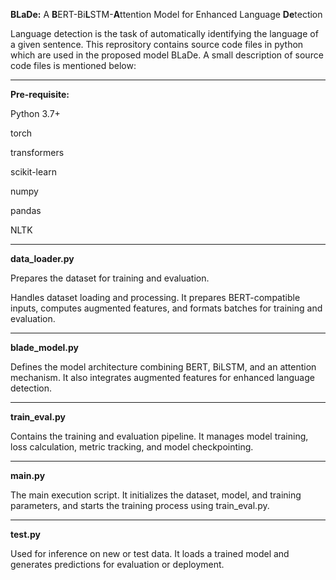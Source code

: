 **BLaDe:** A **B**ERT-Bi**L**STM-**A**ttention Model for Enhanced Language **De**tection

Language detection is the task of automatically identifying the language of a given sentence. This reprository contains source code files in python which are used in the proposed model BLaDe. A small description of source code files is mentioned below:

---------------------------------------
**Pre-requisite:**

Python 3.7+

torch

transformers

scikit-learn

numpy

pandas

NLTK

---------------------------------------
**data_loader.py**

Prepares the dataset for training and evaluation.

Handles dataset loading and processing. It prepares BERT-compatible inputs, computes augmented features, and formats batches for training and evaluation.

---------------------------------------
**blade_model.py**

Defines the model architecture combining BERT, BiLSTM, and an attention mechanism. It also integrates augmented features for enhanced language detection.

---------------------------------------
**train_eval.py**

Contains the training and evaluation pipeline. It manages model training, loss calculation, metric tracking, and model checkpointing.

---------------------------------------
**main.py**

The main execution script. It initializes the dataset, model, and training parameters, and starts the training process using train_eval.py.

---------------------------------------
**test.py**

Used for inference on new or test data. It loads a trained model and generates predictions for evaluation or deployment.




















